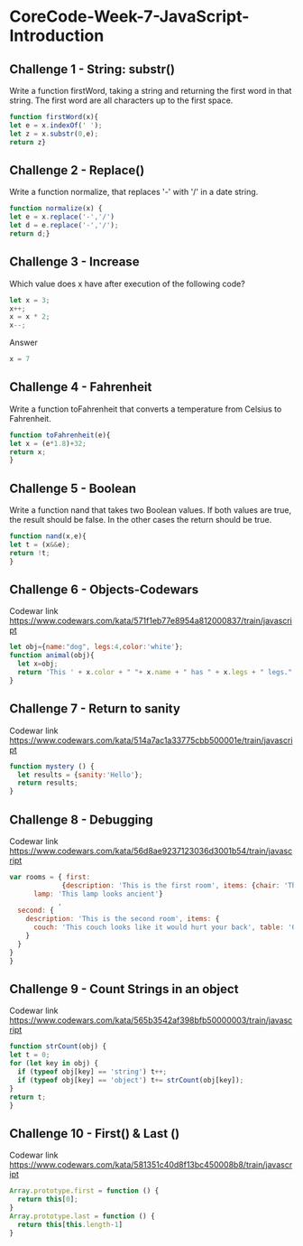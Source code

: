 # CoreCode-Week-7-JavaScript-Introduction

## Challenge 1 - String: substr()
Write a function firstWord, taking a string and returning the first word in that string. The first word are all characters up to the first space.
``` javascript
function firstWord(x){
let e = x.indexOf(' ');
let z = x.substr(0,e);
return z}
```

## Challenge 2 - Replace()
Write a function normalize, that replaces '-' with '/' in a date string.
``` javascript
function normalize(x) {
let e = x.replace('-','/')
let d = e.replace('-','/');
return d;}
``` 
## Challenge 3 - Increase

Which value does x have after execution of the following code?
``` javascript
let x = 3;
x++;
x = x * 2;
x--;
``` 
Answer
``` javascript
x = 7
``` 

## Challenge 4 - Fahrenheit 
Write a function toFahrenheit that converts a temperature from Celsius to Fahrenheit.
``` javascript
function toFahrenheit(e){
let x = (e*1.8)+32;
return x;
}
``` 

## Challenge 5 - Boolean
Write a function nand that takes two Boolean values. If both values are true, the result should be false. In the other cases the return should be true.
``` javascript
function nand(x,e){
let t = (x&&e);
return !t;
}
```
## Challenge 6 - Objects-Codewars
Codewar link
<https://www.codewars.com/kata/571f1eb77e8954a812000837/train/javascript>
``` javascript
let obj={name:"dog", legs:4,color:'white'};
function animal(obj){
  let x=obj;
  return 'This ' + x.color + " "+ x.name + " has " + x.legs + " legs."
}
```

## Challenge 7 - Return to sanity
Codewar link
<https://www.codewars.com/kata/514a7ac1a33775cbb500001e/train/javascript>
``` javascript
function mystery () {
  let results = {sanity:'Hello'};
  return results;
}
```

## Challenge 8 - Debugging 
Codewar link
<https://www.codewars.com/kata/56d8ae9237123036d3001b54/train/javascript>
``` javascript
var rooms = { first: 
             {description: 'This is the first room', items: {chair: 'The old chair looks comfortable',
      lamp: 'This lamp looks ancient'}
            ,
  second: {
    description: 'This is the second room', items: {
      couch: 'This couch looks like it would hurt your back', table: 'On the table there is an unopened bottle of water'
    }
  }
}
}
``` 

## Challenge 9 - Count Strings in an object
Codewar link
<https://www.codewars.com/kata/565b3542af398bfb50000003/train/javascript>
``` javascript
function strCount(obj) {
let t = 0;
for (let key in obj) {
  if (typeof obj[key] == 'string') t++;
  if (typeof obj[key] == 'object') t+= strCount(obj[key]);
}
return t;
}
``` 

## Challenge 10 - First() & Last ()
Codewar link
<https://www.codewars.com/kata/581351c40d8f13bc450008b8/train/javascript>
``` javascript
Array.prototype.first = function () {
  return this[0];
}
Array.prototype.last = function () {
  return this[this.length-1]
}
```

